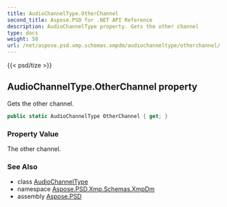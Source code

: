 ```yaml
---
title: AudioChannelType.OtherChannel
second_title: Aspose.PSD for .NET API Reference
description: AudioChannelType property. Gets the other channel
type: docs
weight: 50
url: /net/aspose.psd.xmp.schemas.xmpdm/audiochanneltype/otherchannel/
---
```

{{< psd/tize >}}
## AudioChannelType.OtherChannel property

Gets the other channel.

```csharp
public static AudioChannelType OtherChannel { get; }
```

### Property Value

The other channel.

### See Also

* class [AudioChannelType](../)
* namespace [Aspose.PSD.Xmp.Schemas.XmpDm](../../../aspose.psd.xmp.schemas.xmpdm/)
* assembly [Aspose.PSD](../../../)


